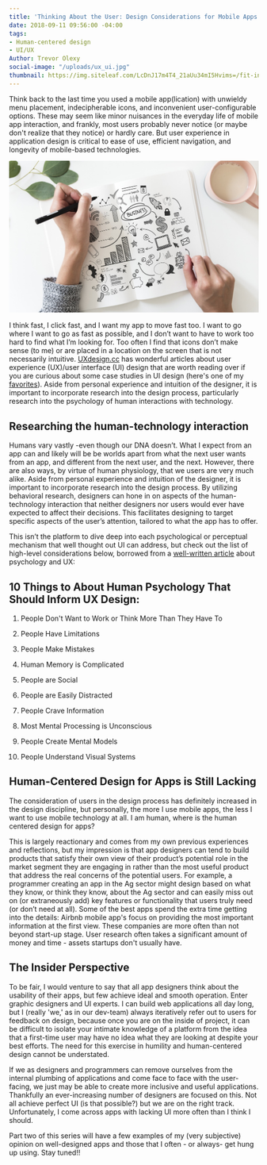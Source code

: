 ```yaml
---
title: 'Thinking About the User: Design Considerations for Mobile Apps'
date: 2018-09-11 09:56:00 -04:00
tags:
- Human-centered design
- UI/UX
Author: Trevor Olexy
social-image: "/uploads/ux_ui.jpg"
thumbnail: https://img.siteleaf.com/LcDnJ17m4T4_21aUu34mI5Hvims=/fit-in/297x297/filters:dpr(2):quality(60):frames(0)/https://siteleaf-cdn.s3.amazonaws.com/568d4cf73aaede128400000b/assets/5b981cda694f05475242e92b.jpg
---
```


Think back to the last time you used a mobile app(lication) with unwieldy menu placement, indecipherable icons, and inconvenient user-configurable options. These may seem like minor nuisances in the everyday life of mobile app interaction, and frankly, most users probably never notice (or maybe don't realize that they notice) or hardly care. But user experience in application design is critical to ease of use, efficient navigation, and longevity of mobile-based technologies.

![business design.jpg](/uploads/business%20design.jpg)

I think fast, I click fast, and I want my app to move fast too. I want to go where I want to go as fast as possible, and I don’t want to have to work too hard to find what I’m looking for. Too often I find that icons don’t make sense (to me) or are placed in a location on the screen that is not necessarily intuitive. [UXdesign.cc](https://uxdesign.cc/) has wonderful articles about user experience (UX)/user interface (UI) design that are worth reading over if you are curious about some case studies in UI design (here's one of my [favorites](https://uxdesign.cc/fitbit-a-usability-case-study-b23e4c539c3c)). Aside from personal experience and intuition of the designer, it is important to incorporate research into the design process, particularly research into the psychology of human interactions with technology.

## Researching the human-technology interaction

Humans vary vastly -even though our DNA doesn’t. What I expect from an app can and likely will be be worlds apart from what the next user wants from an app, and different from the next user, and the next. However, there are also ways, by virtue of human physiology, that we users are very much alike. Aside from personal experience and intuition of the designer, it is important to incorporate research into the design process. By utilizing behavioral research, designers can hone in on aspects of the human-technology interaction that neither designers nor users would ever have expected to affect their decisions. This facilitates designing to target specific aspects of the user’s attention, tailored to what the app has to offer.

This isn’t the platform to dive deep into each psychological or perceptual mechanism that well thought out UI can address, but check out the list of high-level considerations below, borrowed from a [well-written article](http://www.methodsandtools.com/archive/archive.php?id=126) about psychology and UX:

## 10 Things to About Human Psychology That Should Inform UX Design:

 1. People Don't Want to Work or Think More Than They Have To

 2. People Have Limitations

 3. People Make Mistakes

 4. Human Memory is Complicated

 5. People are Social

 6. People are Easily Distracted

 7. People Crave Information

 8. Most Mental Processing is Unconscious

 9. People Create Mental Models

10. People Understand Visual Systems

## Human-Centered Design for Apps is Still Lacking

The consideration of users in the design process has definitely increased in the design discipline, but personally, the more I use mobile apps, the less I want to use mobile technology at all. I am human, where is the human centered design for apps?

This is largely reactionary and comes from my own previous experiences and reflections, but my impression is that app designers can tend to build products that satisfy their own view of their product’s potential role in the market segment they are engaging in rather than the most useful product that address the real concerns of the potential users. For example, a programmer creating an app in the Ag sector might design based on what they know, or think they know, about the Ag sector and can easily miss out on (or extraneously add) key features or functionality that users truly need (or don’t need at all). Some of the best apps spend the extra time getting into the details: Airbnb mobile app's focus on providing the most important information at the first view. These companies are more often than not beyond start-up stage. User research often takes a significant amount of money and time - assets startups don't usually have.

## The Insider Perspective

To be fair, I would venture to say that all app designers think about the usability of their apps, but few achieve ideal and smooth operation. Enter graphic designers and UI experts. I can build web applications all day long, but I (really 'we,' as in our dev-team) always iteratively refer out to users for feedback on design, because once you are on the inside of project, it can be difficult to isolate your intimate knowledge of a platform from the idea that a first-time user may have no idea what they are looking at despite your best efforts. The need for this exercise in humility and human-centered design cannot be understated.

If we as designers and programmers can remove ourselves from the internal plumbing of applications and come face to face with the user-facing, we just may be able to create more inclusive and useful applications. Thankfully an ever-increasing number of designers are focused on this. Not all achieve perfect UI (is that possible?) but we are on the right track. Unfortunately, I come across apps with lacking UI more often than I think I should.

Part two of this series will have a few examples of my (very subjective) opinion on well-designed apps and those that I often - or always- get hung up using. Stay tuned!!